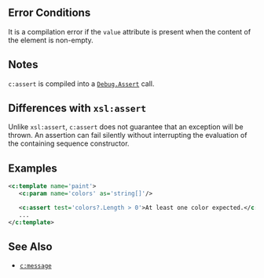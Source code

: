 ## Error Conditions

It is a compilation error if the `value` attribute is present when the content of the element is non-empty.

## Notes

`c:assert` is compiled into a [`Debug.Assert`](https://msdn.microsoft.com/en-us/library/e63efys0) call.

## Differences with `xsl:assert`

Unlike `xsl:assert`, `c:assert` does not guarantee that an exception will be thrown. An assertion can fail silently without interrupting the evaluation of the containing sequence constructor.

## Examples

```xml
<c:template name='paint'>
   <c:param name='colors' as='string[]'/>

   <c:assert test='colors?.Length > 0'>At least one color expected.</c:assert>
   ...
</c:template>
```

## See Also

- [`c:message`](message.html)
